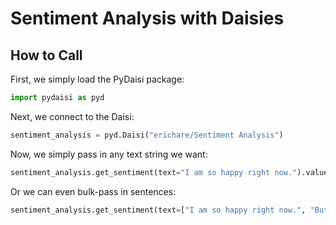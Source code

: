 # Sentiment Analysis with Daisies

## How to Call

First, we simply load the PyDaisi package:

```python
import pydaisi as pyd
```

Next, we connect to the Daisi:

```python
sentiment_analysis = pyd.Daisi("erichare/Sentiment Analysis")
```

Now, we simply pass in any text string we want:

```python
sentiment_analysis.get_sentiment(text="I am so happy right now.").value
```

Or we can even bulk-pass in sentences:

```python
sentiment_analysis.get_sentiment(text=["I am so happy right now.", "But i'm a little unsure", "And i'm really really mad"]).value
```

